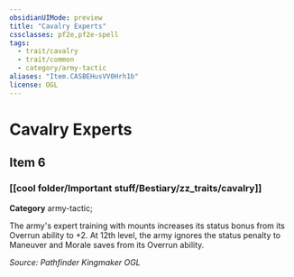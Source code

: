 ```yaml
---
obsidianUIMode: preview
title: "Cavalry Experts"
cssclasses: pf2e,pf2e-spell
tags:
  - trait/cavalry
  - trait/common
  - category/army-tactic
aliases: "Item.CASBEHusVV0Hrh1b"
license: OGL
---
```

# Cavalry Experts
## Item 6
### [[cool folder/Important stuff/Bestiary/zz_traits/cavalry]]

**Category** army-tactic; 




The army's expert training with mounts increases its status bonus from its Overrun ability to +2. At 12th level, the army ignores the status penalty to Maneuver and Morale saves from its Overrun ability.

*Source: Pathfinder Kingmaker*
*OGL*